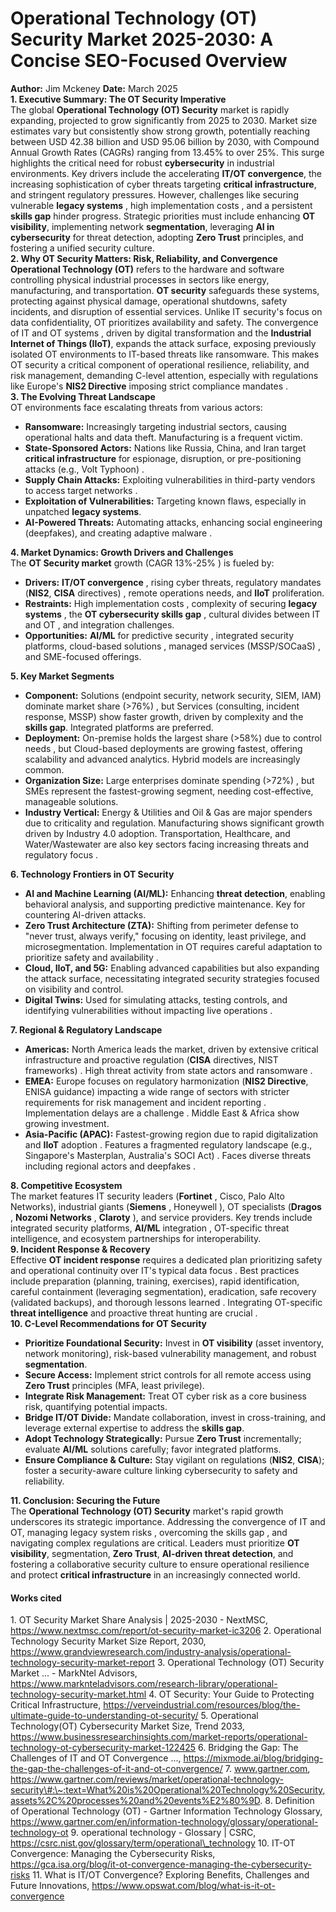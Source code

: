 # **Operational Technology (OT) Security Market 2025-2030: A Concise SEO-Focused Overview**

**Author:** Jim Mckeney **Date:** March 2025  
**1\. Executive Summary: The OT Security Imperative**  
The global **Operational Technology (OT) Security** market is rapidly expanding, projected to grow significantly from 2025 to 2030\. Market size estimates vary but consistently show strong growth, potentially reaching between USD 42.38 billion and USD 95.06 billion by 2030, with Compound Annual Growth Rates (CAGRs) ranging from 13.45% to over 25%. This surge highlights the critical need for robust **cybersecurity** in industrial environments. Key drivers include the accelerating **IT/OT convergence**, the increasing sophistication of cyber threats targeting **critical infrastructure**, and stringent regulatory pressures. However, challenges like securing vulnerable **legacy systems** , high implementation costs , and a persistent **skills gap** hinder progress. Strategic priorities must include enhancing **OT visibility**, implementing network **segmentation**, leveraging **AI in cybersecurity** for threat detection, adopting **Zero Trust** principles, and fostering a unified security culture.  
**2\. Why OT Security Matters: Risk, Reliability, and Convergence**  
**Operational Technology (OT)** refers to the hardware and software controlling physical industrial processes in sectors like energy, manufacturing, and transportation. **OT security** safeguards these systems, protecting against physical damage, operational shutdowns, safety incidents, and disruption of essential services. Unlike IT security's focus on data confidentiality, OT prioritizes availability and safety. The convergence of IT and OT systems , driven by digital transformation and the **Industrial Internet of Things (IIoT)**, expands the attack surface, exposing previously isolated OT environments to IT-based threats like ransomware. This makes OT security a critical component of operational resilience, reliability, and risk management, demanding C-level attention, especially with regulations like Europe's **NIS2 Directive** imposing strict compliance mandates .  
**3\. The Evolving Threat Landscape**  
OT environments face escalating threats from various actors:

* **Ransomware:** Increasingly targeting industrial sectors, causing operational halts and data theft. Manufacturing is a frequent victim.  
* **State-Sponsored Actors:** Nations like Russia, China, and Iran target **critical infrastructure** for espionage, disruption, or pre-positioning attacks (e.g., Volt Typhoon) .  
* **Supply Chain Attacks:** Exploiting vulnerabilities in third-party vendors to access target networks .  
* **Exploitation of Vulnerabilities:** Targeting known flaws, especially in unpatched **legacy systems**.  
* **AI-Powered Threats:** Automating attacks, enhancing social engineering (deepfakes), and creating adaptive malware .

**4\. Market Dynamics: Growth Drivers and Challenges**  
The **OT Security market** growth (CAGR 13%-25% ) is fueled by:

* **Drivers:** **IT/OT convergence** , rising cyber threats, regulatory mandates (**NIS2**, **CISA** directives) , remote operations needs, and **IIoT** proliferation.  
* **Restraints:** High implementation costs , complexity of securing **legacy systems** , the **OT cybersecurity skills gap** , cultural divides between IT and OT , and integration challenges.  
* **Opportunities:** **AI/ML** for predictive security , integrated security platforms, cloud-based solutions , managed services (MSSP/SOCaaS) , and SME-focused offerings.

**5\. Key Market Segments**

* **Component:** Solutions (endpoint security, network security, SIEM, IAM) dominate market share (\>76%) , but Services (consulting, incident response, MSSP) show faster growth, driven by complexity and the **skills gap**. Integrated platforms are preferred.  
* **Deployment:** On-premise holds the largest share (\>58%) due to control needs , but Cloud-based deployments are growing fastest, offering scalability and advanced analytics. Hybrid models are increasingly common.  
* **Organization Size:** Large enterprises dominate spending (\>72%) , but SMEs represent the fastest-growing segment, needing cost-effective, manageable solutions.  
* **Industry Vertical:** Energy & Utilities and Oil & Gas are major spenders due to criticality and regulation. Manufacturing shows significant growth driven by Industry 4.0 adoption. Transportation, Healthcare, and Water/Wastewater are also key sectors facing increasing threats and regulatory focus .

**6\. Technology Frontiers in OT Security**

* **AI and Machine Learning (AI/ML):** Enhancing **threat detection**, enabling behavioral analysis, and supporting predictive maintenance. Key for countering AI-driven attacks.  
* **Zero Trust Architecture (ZTA):** Shifting from perimeter defense to "never trust, always verify," focusing on identity, least privilege, and microsegmentation. Implementation in OT requires careful adaptation to prioritize safety and availability .  
* **Cloud, IIoT, and 5G:** Enabling advanced capabilities but also expanding the attack surface, necessitating integrated security strategies focused on visibility and control.  
* **Digital Twins:** Used for simulating attacks, testing controls, and identifying vulnerabilities without impacting live operations .

**7\. Regional & Regulatory Landscape**

* **Americas:** North America leads the market, driven by extensive critical infrastructure and proactive regulation (**CISA** directives, NIST frameworks) . High threat activity from state actors and ransomware .  
* **EMEA:** Europe focuses on regulatory harmonization (**NIS2 Directive**, ENISA guidance) impacting a wide range of sectors with stricter requirements for risk management and incident reporting . Implementation delays are a challenge . Middle East & Africa show growing investment.  
* **Asia-Pacific (APAC):** Fastest-growing region due to rapid digitalization and **IIoT** adoption . Features a fragmented regulatory landscape (e.g., Singapore's Masterplan, Australia's SOCI Act) . Faces diverse threats including regional actors and deepfakes .

**8\. Competitive Ecosystem**  
The market features IT security leaders (**Fortinet** , Cisco, Palo Alto Networks), industrial giants (**Siemens** , Honeywell ), OT specialists (**Dragos** , **Nozomi Networks** , **Claroty** ), and service providers. Key trends include integrated security platforms, **AI/ML** integration , OT-specific threat intelligence, and ecosystem partnerships for interoperability.  
**9\. Incident Response & Recovery**  
Effective **OT incident response** requires a dedicated plan prioritizing safety and operational continuity over IT's typical data focus . Best practices include preparation (planning, training, exercises), rapid identification, careful containment (leveraging segmentation), eradication, safe recovery (validated backups), and thorough lessons learned . Integrating OT-specific **threat intelligence** and proactive threat hunting are crucial .  
**10\. C-Level Recommendations for OT Security**

* **Prioritize Foundational Security:** Invest in **OT visibility** (asset inventory, network monitoring), risk-based vulnerability management, and robust **segmentation**.  
* **Secure Access:** Implement strict controls for all remote access using **Zero Trust** principles (MFA, least privilege).  
* **Integrate Risk Management:** Treat OT cyber risk as a core business risk, quantifying potential impacts.  
* **Bridge IT/OT Divide:** Mandate collaboration, invest in cross-training, and leverage external expertise to address the **skills gap**.  
* **Adopt Technology Strategically:** Pursue **Zero Trust** incrementally; evaluate **AI/ML** solutions carefully; favor integrated platforms.  
* **Ensure Compliance & Culture:** Stay vigilant on regulations (**NIS2**, **CISA**); foster a security-aware culture linking cybersecurity to safety and reliability.

**11\. Conclusion: Securing the Future**  
The **Operational Technology (OT) Security** market's rapid growth underscores its strategic importance. Addressing the convergence of IT and OT, managing legacy system risks , overcoming the skills gap , and navigating complex regulations are critical. Leaders must prioritize **OT visibility**, segmentation, **Zero Trust**, **AI-driven threat detection**, and fostering a collaborative security culture to ensure operational resilience and protect **critical infrastructure** in an increasingly connected world.

#### **Works cited**

1\. OT Security Market Share Analysis | 2025-2030 \- NextMSC, https://www.nextmsc.com/report/ot-security-market-ic3206 2\. Operational Technology Security Market Size Report, 2030, https://www.grandviewresearch.com/industry-analysis/operational-technology-security-market-report 3\. Operational Technology (OT) Security Market ... \- MarkNtel Advisors, https://www.marknteladvisors.com/research-library/operational-technology-security-market.html 4\. OT Security: Your Guide to Protecting Critical Infrastructure, https://verveindustrial.com/resources/blog/the-ultimate-guide-to-understanding-ot-security/ 5\. Operational Technology(OT) Cybersecurity Market Size, Trend 2033, https://www.businessresearchinsights.com/market-reports/operational-technology-ot-cybersecurity-market-122425 6\. Bridging the Gap: The Challenges of IT and OT Convergence ..., https://mixmode.ai/blog/bridging-the-gap-the-challenges-of-it-and-ot-convergence/ 7\. www.gartner.com, https://www.gartner.com/reviews/market/operational-technology-security\#:\~:text=What%20is%20Operational%20Technology%20Security,assets%2C%20processes%20and%20events%E2%80%9D. 8\. Definition of Operational Technology (OT) \- Gartner Information Technology Glossary, https://www.gartner.com/en/information-technology/glossary/operational-technology-ot 9\. operational technology \- Glossary | CSRC, https://csrc.nist.gov/glossary/term/operational\_technology 10\. IT-OT Convergence: Managing the Cybersecurity Risks, https://gca.isa.org/blog/it-ot-convergence-managing-the-cybersecurity-risks 11\. What is IT/OT Convergence? Exploring Benefits, Challenges and Future Innovations, https://www.opswat.com/blog/what-is-it-ot-convergence